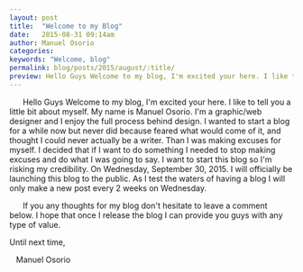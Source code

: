 ```yaml
---
layout: post
title:  "Welcome to my Blog"
date:   2015-08-31 09:14am
author: Manuel Osorio
categories:
keywords: "Welcome, blog"
permalink: blog/posts/2015/august/:title/
preview: Hello Guys Welcome to my blog, I'm excited your here. I like to tell you a little bit about myself. My name is Manuel Osorio. I'm a graphic/web designer...
---
```



&nbsp;&nbsp;&nbsp;&nbsp;&nbsp;&nbsp;Hello Guys Welcome to my blog, I'm excited your here. I like to tell you a little bit about myself. My name is Manuel Osorio. I'm a graphic/web designer and I enjoy the full process behind design. I wanted to start a blog for a while now but never did because feared what would come of it, and thought I could never actually be a writer. Than I was making excuses for myself. I decided that if I want to do something I needed to stop making excuses and do what I was going to say. I want to start this blog so I'm risking my credibility. On Wednesday, September 30, 2015. I will officially be launching this blog to the public. As I test the waters of having a blog I will only make a new post every 2 weeks on Wednesday.

&nbsp;&nbsp;&nbsp;&nbsp;&nbsp;&nbsp;If you any thoughts for my blog don't hesitate to leave a comment below. I hope that once I release the blog I can provide you guys with any type of value.

Until next time,

&nbsp;&nbsp;&nbsp;Manuel Osorio
